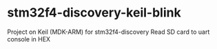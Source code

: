 stm32f4-discovery-keil-blink
============================

Project on Keil (MDK-ARM) for stm32f4-discovery 
Read SD card to uart console in HEX
